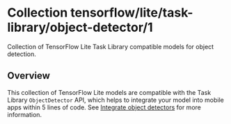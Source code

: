 # Collection tensorflow/lite/task-library/object-detector/1

Collection of TensorFlow Lite Task Library compatible models for object
detection.

<!-- module-type: image-object-detection -->

## Overview

This collection of TensorFlow Lite models are compatible with the Task Library
`ObjectDetector` API, which helps to integrate your model into mobile apps
within 5 lines of code. See
[Integrate object detectors](https://www.tensorflow.org/lite/inference_with_metadata/task_library/object_detector)
for more information.

<!-- A list of models in the collection -->
<!-- (https://tfhub.dev/google/lite-model/object_detection/mobile_object_localizer_v1/1/metadata/2) -->
<!-- (https://tfhub.dev/tensorflow/lite-model/ssd_mobilenet_v1/1/metadata/2) -->
<!-- (https://tfhub.dev/tensorflow/lite-model/efficientdet/lite0/detection/metadata/1) -->
<!-- (https://tfhub.dev/tensorflow/lite-model/efficientdet/lite1/detection/metadata/1) -->
<!-- (https://tfhub.dev/tensorflow/lite-model/efficientdet/lite2/detection/metadata/1) -->
<!-- (https://tfhub.dev/tensorflow/lite-model/efficientdet/lite3/detection/metadata/1) -->
<!-- (https://tfhub.dev/tensorflow/lite-model/efficientdet/lite4/detection/metadata/1) -->
